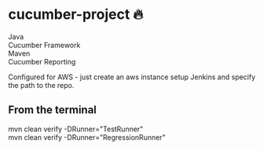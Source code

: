 # cucumber-project 🔥

Java <br>
Cucumber Framework <br>
Maven <br>
Cucumber Reporting <br>

Configured for AWS - just create an aws instance setup Jenkins and specify the path to the repo.<br>

## From the terminal <br>
mvn clean verify -DRunner="TestRunner"<br>
mvn clean verify -DRunner="RegressionRunner"
